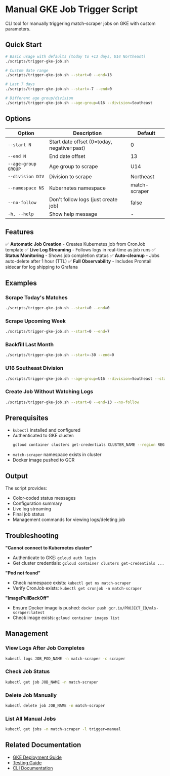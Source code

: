 # Manual GKE Job Trigger Script

CLI tool for manually triggering match-scraper jobs on GKE with custom parameters.

## Quick Start

```bash
# Basic usage with defaults (today to +13 days, U14 Northeast)
./scripts/trigger-gke-job.sh

# Custom date range
./scripts/trigger-gke-job.sh --start=0 --end=13

# Last 7 days
./scripts/trigger-gke-job.sh --start=-7 --end=0

# Different age group/division
./scripts/trigger-gke-job.sh --age-group=U16 --division=Southeast
```

## Options

| Option | Description | Default |
|--------|-------------|---------|
| `--start N` | Start date offset (0=today, negative=past) | 0 |
| `--end N` | End date offset | 13 |
| `--age-group GROUP` | Age group to scrape | U14 |
| `--division DIV` | Division to scrape | Northeast |
| `--namespace NS` | Kubernetes namespace | match-scraper |
| `--no-follow` | Don't follow logs (just create job) | false |
| `-h, --help` | Show help message | - |

## Features

✅ **Automatic Job Creation** - Creates Kubernetes job from CronJob template
✅ **Live Log Streaming** - Follows logs in real-time as job runs
✅ **Status Monitoring** - Shows job completion status
✅ **Auto-cleanup** - Jobs auto-delete after 1 hour (TTL)
✅ **Full Observability** - Includes Promtail sidecar for log shipping to Grafana

## Examples

### Scrape Today's Matches
```bash
./scripts/trigger-gke-job.sh --start=0 --end=0
```

### Scrape Upcoming Week
```bash
./scripts/trigger-gke-job.sh --start=0 --end=7
```

### Backfill Last Month
```bash
./scripts/trigger-gke-job.sh --start=-30 --end=0
```

### U16 Southeast Division
```bash
./scripts/trigger-gke-job.sh --age-group=U16 --division=Southeast --start=0 --end=14
```

### Create Job Without Watching Logs
```bash
./scripts/trigger-gke-job.sh --start=0 --end=13 --no-follow
```

## Prerequisites

- `kubectl` installed and configured
- Authenticated to GKE cluster:
  ```bash
  gcloud container clusters get-credentials CLUSTER_NAME --region REGION
  ```
- `match-scraper` namespace exists in cluster
- Docker image pushed to GCR

## Output

The script provides:
- Color-coded status messages
- Configuration summary
- Live log streaming
- Final job status
- Management commands for viewing logs/deleting job

## Troubleshooting

**"Cannot connect to Kubernetes cluster"**
- Authenticate to GKE: `gcloud auth login`
- Get cluster credentials: `gcloud container clusters get-credentials ...`

**"Pod not found"**
- Check namespace exists: `kubectl get ns match-scraper`
- Verify CronJob exists: `kubectl get cronjob -n match-scraper`

**"ImagePullBackOff"**
- Ensure Docker image is pushed: `docker push gcr.io/PROJECT_ID/mls-scraper:latest`
- Check image exists: `gcloud container images list`

## Management

### View Logs After Job Completes
```bash
kubectl logs JOB_POD_NAME -n match-scraper -c scraper
```

### Check Job Status
```bash
kubectl get job JOB_NAME -n match-scraper
```

### Delete Job Manually
```bash
kubectl delete job JOB_NAME -n match-scraper
```

### List All Manual Jobs
```bash
kubectl get jobs -n match-scraper -l trigger=manual
```

## Related Documentation

- [GKE Deployment Guide](../terraform/README.md)
- [Testing Guide](../GKE_TESTING_GUIDE.md)
- [CLI Documentation](../docs/cli.md)
